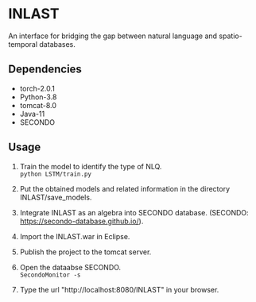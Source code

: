 # INLAST
An interface for bridging the gap between natural language and spatio-temporal databases.
## Dependencies
   * torch-2.0.1 
   * Python-3.8
   * tomcat-8.0
   * Java-11
   * SECONDO
## Usage
1. Train the model to identify the type of NLQ.  
  `python LSTM/train.py`

3. Put the obtained models and related information in the directory INLAST/save_models.
   
5. Integrate INLAST as an algebra into SECONDO database. (SECONDO: https://secondo-database.github.io/).
   
7. Import the INLAST.war in Eclipse.
   
9. Publish the project to the tomcat server.
10. Open the dataabse SECONDO.  
  `SecondoMonitor -s`
11. Type the url "http://localhost:8080/INLAST" in your browser.
